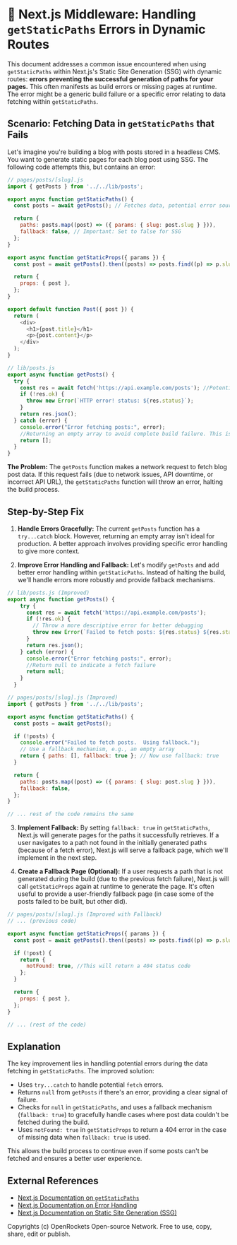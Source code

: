 # 🐞 Next.js Middleware: Handling `getStaticPaths` Errors in Dynamic Routes


This document addresses a common issue encountered when using `getStaticPaths` within Next.js's Static Site Generation (SSG) with dynamic routes:  **errors preventing the successful generation of paths for your pages.**  This often manifests as build errors or missing pages at runtime.  The error might be a generic build failure or a specific error relating to data fetching within `getStaticPaths`.

## Scenario:  Fetching Data in `getStaticPaths` that Fails

Let's imagine you're building a blog with posts stored in a headless CMS. You want to generate static pages for each blog post using SSG.  The following code attempts this, but contains an error:


```javascript
// pages/posts/[slug].js
import { getPosts } from '../../lib/posts';

export async function getStaticPaths() {
  const posts = await getPosts(); // Fetches data, potential error source

  return {
    paths: posts.map((post) => ({ params: { slug: post.slug } })),
    fallback: false, // Important: Set to false for SSG
  };
}

export async function getStaticProps({ params }) {
  const post = await getPosts().then((posts) => posts.find((p) => p.slug === params.slug)); //Finds the post

  return {
    props: { post },
  };
}

export default function Post({ post }) {
  return (
    <div>
      <h1>{post.title}</h1>
      <p>{post.content}</p>
    </div>
  );
}

// lib/posts.js
export async function getPosts() {
  try {
    const res = await fetch('https://api.example.com/posts'); //Potential error
    if (!res.ok) {
      throw new Error(`HTTP error! status: ${res.status}`);
    }
    return res.json();
  } catch (error) {
    console.error("Error fetching posts:", error);
    //Returning an empty array to avoid complete build failure. This is a poor solution for production.
    return [];
  }
}
```

**The Problem:** The `getPosts` function makes a network request to fetch blog post data. If this request fails (due to network issues, API downtime, or incorrect API URL), the `getStaticPaths` function will throw an error, halting the build process.


## Step-by-Step Fix

1. **Handle Errors Gracefully:** The current `getPosts` function has a `try...catch` block. However, returning an empty array isn't ideal for production. A better approach involves providing specific error handling to give more context.


2. **Improve Error Handling and Fallback:**  Let's modify `getPosts` and add better error handling within `getStaticPaths`.  Instead of halting the build, we'll handle errors more robustly and provide fallback mechanisms.


```javascript
// lib/posts.js (Improved)
export async function getPosts() {
    try {
      const res = await fetch('https://api.example.com/posts');
      if (!res.ok) {
        // Throw a more descriptive error for better debugging
        throw new Error(`Failed to fetch posts: ${res.status} ${res.statusText}`);
      }
      return res.json();
    } catch (error) {
      console.error("Error fetching posts:", error);
      //Return null to indicate a fetch failure
      return null;
    }
  }

// pages/posts/[slug].js (Improved)
import { getPosts } from '../../lib/posts';

export async function getStaticPaths() {
  const posts = await getPosts();

  if (!posts) {
    console.error("Failed to fetch posts.  Using fallback.");
    // Use a fallback mechanism, e.g., an empty array
    return { paths: [], fallback: true }; // Now use fallback: true
  }

  return {
    paths: posts.map((post) => ({ params: { slug: post.slug } })),
    fallback: false,
  };
}

// ... rest of the code remains the same
```

3. **Implement Fallback:** By setting `fallback: true` in `getStaticPaths`, Next.js will generate pages for the paths it successfully retrieves.  If a user navigates to a path not found in the initially generated paths (because of a fetch error), Next.js will serve a fallback page, which we'll implement in the next step.


4. **Create a Fallback Page (Optional):**  If a user requests a path that is not generated during the build (due to the previous fetch failure), Next.js will call `getStaticProps` again at runtime to generate the page.  It's often useful to provide a user-friendly fallback page (in case some of the posts failed to be built, but other did).

```javascript
// pages/posts/[slug].js (Improved with Fallback)
// ... (previous code)

export async function getStaticProps({ params }) {
  const post = await getPosts().then((posts) => posts.find((p) => p.slug === params.slug));

  if (!post) {
    return {
      notFound: true, //This will return a 404 status code
    };
  }

  return {
    props: { post },
  };
}

// ... (rest of the code)

```

## Explanation

The key improvement lies in handling potential errors during the data fetching in `getStaticPaths`. The improved solution:

- Uses `try...catch` to handle potential `fetch` errors.
- Returns `null` from `getPosts` if there's an error, providing a clear signal of failure.
- Checks for `null` in `getStaticPaths`, and uses a fallback mechanism (`fallback: true`) to gracefully handle cases where post data couldn't be fetched during the build.
- Uses `notFound: true` in `getStaticProps` to return a 404 error in the case of missing data when `fallback: true` is used.

This allows the build process to continue even if some posts can't be fetched and ensures a better user experience.

## External References

* [Next.js Documentation on `getStaticPaths`](https://nextjs.org/docs/app/building-your-application/routing/dynamic-routes#getstaticpaths)
* [Next.js Documentation on Error Handling](https://nextjs.org/docs/app/building-your-application/data-fetching/error-handling)
* [Next.js Documentation on Static Site Generation (SSG)](https://nextjs.org/docs/basic-features/pages#static-site-generation-ssg)


Copyrights (c) OpenRockets Open-source Network. Free to use, copy, share, edit or publish.

